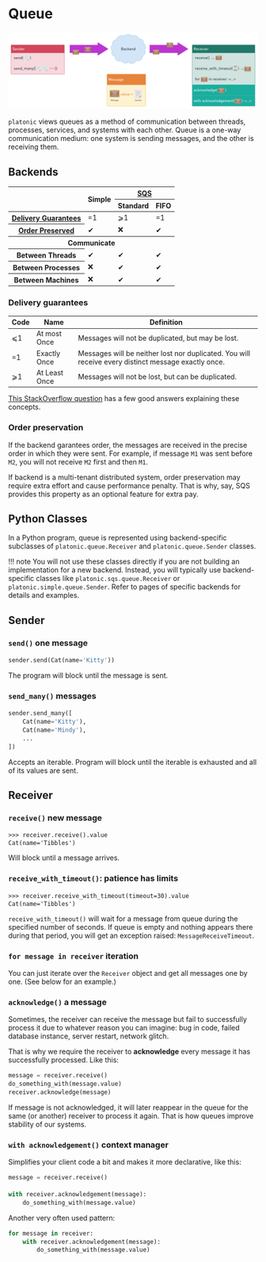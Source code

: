 # Queue

[![Queue](queue.png)](https://whimsical.com/9FrduJ8TXTaKaQH33Sjiya)

`platonic` views queues as a method of communication between threads, processes, services, and systems with each other. Queue is a one-way communication medium: one system is sending messages, and the other is receiving them.

## Backends

<table>
    <thead>
        <tr>
            <th rowspan="2"></th>
            <th rowspan="2" style="vertical-align: middle">Simple</th>
            <th colspan="2" align="center">
                <a href="/sqs/queue/">SQS</a>
            </th>
        </tr>
        <tr>
            <th>Standard</th>
            <th>FIFO</th>
        </tr>
    </thead>
    <tbody>
        <tr>
            <th>
                <a href="#delivery-guarantees">Delivery Guarantees</a>
            </th>
            <td>=1</td>
            <td>⩾1</td>
            <td>=1</td>
        </tr>
        <tr>
            <th>
                <a href="#order-preservation">Order Preserved</a>
            </th>
            <td>✔</td>
            <td>❌</td>
            <td>✔</td>
        </tr>
        <tr>
            <th colspan="4" align="center">Communicate</th>
        </tr>
        <tr>
            <th>Between Threads</th>
            <td>✔</td>
            <td>✔</td>
            <td>✔</td>
        </tr>
        <tr>
            <th>Between Processes</th>
            <td>❌</td>
            <td>✔</td>
            <td>✔</td>
        </tr>
        <tr>
            <th>Between Machines</th>
            <td>❌</td>
            <td>✔</td>
            <td>✔</td>
        </tr>
    </tbody>
</table>

### Delivery guarantees

| Code | Name          | Definition |
| ---  | ---           | ---        |
| ⩽1   | At most Once  | Messages will not be duplicated, but may be lost.
| =1   | Exactly Once  | Messages will be neither lost nor duplicated. You will receive every distinct message exactly once.
| ⩾1   | At Least Once | Messages will not be lost, but can be duplicated.

[This StackOverflow question](https://stackoverflow.com/q/44204973) has a few good answers explaining these concepts.

### Order preservation

If the backend garantees order, the messages are received in the precise order in which they were sent. For example, if message `M1` was sent before `M2`, you will not receive `M2` first and then `M1`.

If backend is a multi-tenant distributed system, order preservation may require extra effort and cause performance penalty. That is why, say, SQS provides this property as an optional feature for extra pay.

## Python Classes

In a Python program, queue is represented using backend-specific subclasses of `platonic.queue.Receiver` and `platonic.queue.Sender` classes.

!!! note
    You will not use these classes directly if you are not building an implementation for a new backend. Instead, you will typically use backend-specific classes like `platonic.sqs.queue.Receiver` or `platonic.simple.queue.Sender`. Refer to pages of specific backends for details and examples.

## Sender

### `send()` one message

```python
sender.send(Cat(name='Kitty'))
```

The program will block until the message is sent.

### `send_many()` messages

```python
sender.send_many([
    Cat(name='Kitty'),
    Cat(name='Mindy'),
    ...
])
```

Accepts an iterable. Program will block until the iterable is exhausted and all of its values are sent.

## Receiver

### `receive()` new message

```pycon
>>> receiver.receive().value
Cat(name='Tibbles')
```

Will block until a message arrives.

### `receive_with_timeout()`: patience has limits

```pycon
>>> receiver.receive_with_timeout(timeout=30).value
Cat(name='Tibbles')
```

`receive_with_timeout()` will wait for a message from queue during the specified number of seconds. If queue is empty and nothing appears there during that period, you will get an exception raised: `MessageReceiveTimeout`.

### `for message in receiver` iteration

You can just iterate over the `Receiver` object and get all messages one by one. (See below for an example.)

### `acknowledge()` a message

Sometimes, the receiver can receive the message but fail to successfully process it due to whatever reason you can imagine: bug in code, failed database instance, server restart, network glitch.

That is why we require the receiver to **acknowledge** every message it has successfully processed. Like this:

```python
message = receiver.receive()
do_something_with(message.value)
receiver.acknowledge(message)
```

If message is not acknowledged, it will later reappear in the queue for the same (or another) receiver to process it again. That is how queues improve stability of our systems.

### `with acknowledgement()` context manager

Simplifies your client code a bit and makes it more declarative, like this:

```python
message = receiver.receive()

with receiver.acknowledgement(message):
    do_something_with(message.value)
```

Another very often used pattern:

```python
for message in receiver:
    with receiver.acknowledgement(message):
        do_something_with(message.value)
```
